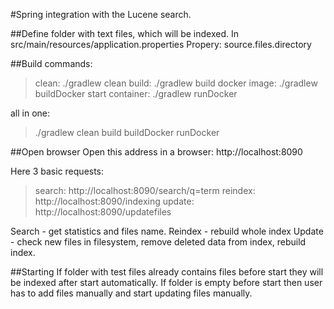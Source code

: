 #Spring integration with the Lucene search.

##Define folder with text files, which will be indexed.
In src/main/resources/application.properties
Propery: source.files.directory

##Build commands:
>clean: ./gradlew clean
>build: ./gradlew build
>docker image: ./gradlew buildDocker
>start container: ./gradlew runDocker

all in one:
>./gradlew clean build buildDocker runDocker

##Open browser 
Open this address in a browser: http://localhost:8090

Here 3 basic requests:
>search: http://localhost:8090/search/q=term
>reindex: http://localhost:8090/indexing
>update: http://localhost:8090/updatefiles

Search - get statistics and files name.
Reindex - rebuild whole index
Update - check new files in filesystem, remove deleted data from index, rebuild index.

##Starting
If folder with test files already contains files before start they will be indexed after start automatically.
If folder is empty before start then user has to add files manually and start updating files manually.